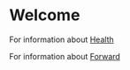 # Welcome

For information about [Health](./topics/health/index.md)

For information about [Forward](./topics/forward/index.md)




